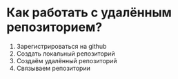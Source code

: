 # Как работать с удалённым репозиторием?

1. Зарегистрироваться на github
2.  Создать локальный репозиторий
3.  Создаём удалённый репозиторий
4.  Связываем репозитории
